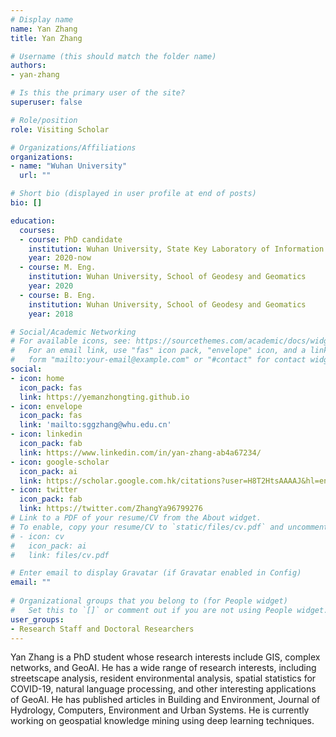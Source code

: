```yaml
---
# Display name
name: Yan Zhang
title: Yan Zhang

# Username (this should match the folder name)
authors:
- yan-zhang

# Is this the primary user of the site?
superuser: false

# Role/position
role: Visiting Scholar

# Organizations/Affiliations
organizations:
- name: "Wuhan University"
  url: ""

# Short bio (displayed in user profile at end of posts)
bio: []

education:
  courses:
  - course: PhD candidate
    institution: Wuhan University, State Key Laboratory of Information Engineering in Surveying, Mapping and Remote Sensing
    year: 2020-now
  - course: M. Eng.
    institution: Wuhan University, School of Geodesy and Geomatics
    year: 2020
  - course: B. Eng.
    institution: Wuhan University, School of Geodesy and Geomatics
    year: 2018

# Social/Academic Networking
# For available icons, see: https://sourcethemes.com/academic/docs/widgets/#icons
#   For an email link, use "fas" icon pack, "envelope" icon, and a link in the
#   form "mailto:your-email@example.com" or "#contact" for contact widget.
social:
- icon: home
  icon_pack: fas
  link: https://yemanzhongting.github.io
- icon: envelope
  icon_pack: fas
  link: 'mailto:sggzhang@whu.edu.cn'
- icon: linkedin
  icon_pack: fab
  link: https://www.linkedin.com/in/yan-zhang-ab4a67234/
- icon: google-scholar
  icon_pack: ai
  link: https://scholar.google.com.hk/citations?user=H8T2HtsAAAAJ&hl=en
- icon: twitter
  icon_pack: fab
  link: https://twitter.com/ZhangYa96799276
# Link to a PDF of your resume/CV from the About widget.
# To enable, copy your resume/CV to `static/files/cv.pdf` and uncomment the lines below.  
# - icon: cv
#   icon_pack: ai
#   link: files/cv.pdf

# Enter email to display Gravatar (if Gravatar enabled in Config)
email: ""
  
# Organizational groups that you belong to (for People widget)
#   Set this to `[]` or comment out if you are not using People widget.  
user_groups:
- Research Staff and Doctoral Researchers
---
```


Yan Zhang is a PhD student whose research interests include GIS, complex networks, and GeoAI. He has a wide range of research interests, including streetscape analysis, resident environmental analysis, spatial statistics for COVID-19, natural language processing, and other interesting applications of GeoAI. He has published articles in Building and Environment, Journal of Hydrology, Computers, Environment and Urban Systems. He is currently working on geospatial knowledge mining using deep learning techniques.
